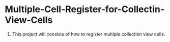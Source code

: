 # Multiple-Cell-Register-for-Collectin-View-Cells

1) This project will consists of how to register multiple collection view cells.
